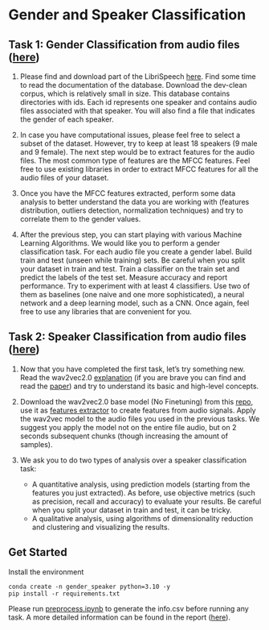 # Gender and Speaker Classification

## Task 1: Gender Classification from audio files ([here](./task1.ipynb))
1. Please find and download part of the LibriSpeech <a href="https://www.openslr.org/12/" target="_blank">here</a>. Find some time to read the
documentation of the database. Download the dev-clean corpus, which is relatively small in size. This database contains directories with ids. Each id represents one speaker and contains audio files associated with that speaker. You will also find a file that indicates the gender of each speaker.

2. In case you have computational issues, please feel free to select a subset of the dataset. However, try to keep at least 18 speakers (9 male and 9 female). The next step would be to extract features for the audio files. The most common type of features are the MFCC features. Feel free to use existing libraries in order to extract MFCC features for all the audio files of your dataset.

3. Once you have the MFCC features extracted, perform some data analysis to better
understand the data you are working with (features distribution, outliers detection, normalization techniques) and try to correlate them to the gender values.

4. After the previous step, you can start playing with various Machine Learning Algorithms. We would like you to perform a gender classification task. For each audio file you create a gender label. Build train and test (unseen while training) sets. Be careful when you split your dataset in train and test. Train a classifier on the train set and predict the labels of the test set. Measure accuracy and report performance. Try to experiment with at least 4 classifiers. Use two of them as baselines (one naive and one more sophisticated), a neural network and a deep learning model, such as a CNN. Once again, feel free to use any libraries that are convenient for you.

## Task 2: Speaker Classification from audio files ([here](./task2.ipynb))
1. Now that you have completed the first task, let’s try something new. Read the
wav2vec2.0 <a href="https://maelfabien.github.io/machinelearning/wav2vec/#b-the-model" target="_blank">explanation</a> (if you are brave you can find and read the <a href="https://arxiv.org/pdf/2006.11477" target="_blank">paper</a>) and try to understand its basic and high-level concepts.

2. Download the wav2vec2.0 base model (No Finetuning) from this <a href="https://github.com/facebookresearch/fairseq/blob/main/examples/wav2vec/README.md" target="_blank">repo</a>, use it as <a href="https://github.com/facebookresearch/fairseq/blob/main/examples/wav2vec/README.md#wav2vec" target="_blank">features extractor</a> to create features from audio signals. Apply the wav2vec model to the audio files you used in the previous tasks. We suggest you apply the model not on the entire file audio, but on 2 seconds subsequent chunks (though increasing the amount of samples).

3. We ask you to do two types of analysis over a speaker classification task:
   * A quantitative analysis, using prediction models (starting from the features you just extracted). As before, use objective metrics (such as precision, recall and accuracy) to evaluate your results. Be careful when you split your dataset in train and test, it can be tricky.
   * A qualitative analysis, using algorithms of dimensionality reduction and clustering and visualizing the results.

## Get Started
Install the environment
```
conda create -n gender_speaker python=3.10 -y
pip install -r requirements.txt
```
Please run [preprocess.ipynb](./preprocess.ipynb) to generate the info.csv before running any task. A more detailed information can be found in the report ([here](./report.pdf)).

